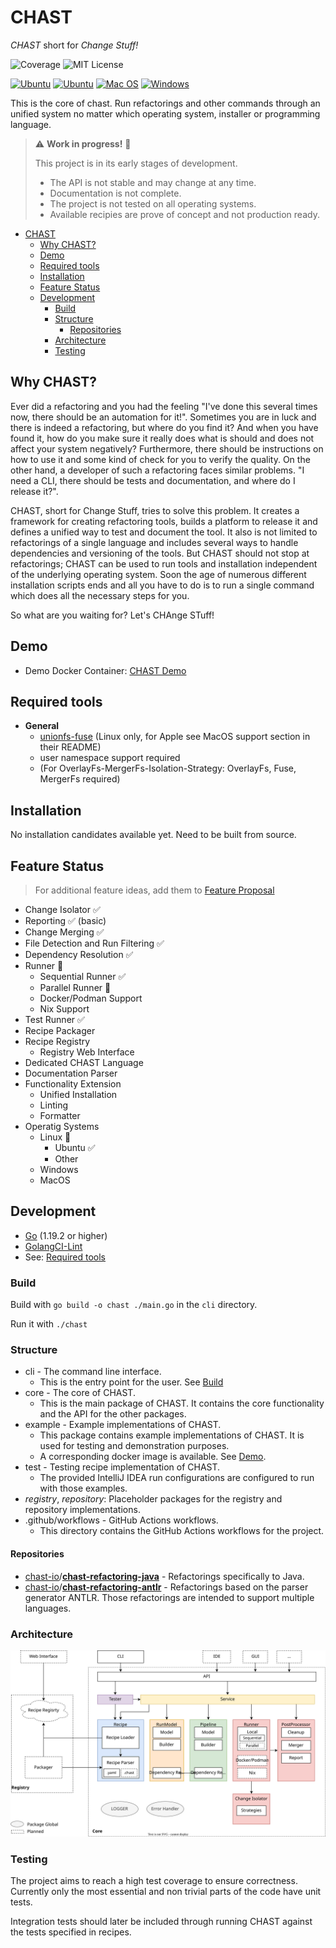# CHAST

*CHAST* short for *Change Stuff!*

[//]: # ([![CI]&#40;https://github.com/tj-actions/coverage-badge-go/workflows/CI/badge.svg&#41;]&#40;https://github.com/chast-io/chast-core/actions&#41;)
![Coverage](https://img.shields.io/badge/Coverage-38.0%25-yellow)
![MIT License](https://img.shields.io/badge/License-MIT-blue.svg)

[![Ubuntu](https://img.shields.io/badge/Ubuntu%20(Tested)-E95420?logo=ubuntu\&logoColor=white)](https://docs.github.com/en/actions/reference/workflow-syntax-for-github-actions#jobsjob_idruns-on)
[![Ubuntu](https://img.shields.io/badge/Other%20Linux%20(Untested)-white?logo=linux\&logoColor=black)](https://docs.github.com/en/actions/reference/workflow-syntax-for-github-actions#jobsjob_idruns-on)
[![Mac OS](https://img.shields.io/badge/macOS%20(Planned)-000000?logo=apple\&logoColor=F0F0F0)](https://docs.github.com/en/actions/reference/workflow-syntax-for-github-actions#jobsjob_idruns-on)
[![Windows](https://img.shields.io/badge/Windows%20(Planned)-0078D6?logo=windows\&logoColor=white)](https://docs.github.com/en/actions/reference/workflow-syntax-for-github-actions#jobsjob_idruns-on)

This is the core of chast.
Run refactorings and other commands through an unified system no matter which operating system, installer or programming
language.

> :warning: **Work in progress!** :construction:
> 
> This project is in its early stages of development.
> 
> * The API is not stable and may change at any time. 
> * Documentation is not complete.
> * The project is not tested on all operating systems.
> * Available recipies are prove of concept and not production ready.

<!-- TOC -->
* [CHAST](#chast)
  * [Why CHAST?](#why-chast)
  * [Demo](#demo)
  * [Required tools](#required-tools)
  * [Installation](#installation)
  * [Feature Status](#feature-status)
  * [Development](#development)
    * [Build](#build)
    * [Structure](#structure)
      * [Repositories](#repositories)
    * [Architecture](#architecture)
    * [Testing](#testing)
<!-- TOC -->

## Why CHAST?

Ever did a refactoring and you had the feeling "I've done this several times now, there should be an automation for it!". Sometimes you are in luck and there is indeed a refactoring, but where do you find it? And when you have found it, how do you make sure it really does what is should and does not affect your system negatively? Furthermore, there should be instructions on how to use it and some kind of check for you to verify the quality.
On the other hand,  a developer of such a refactoring faces similar problems. "I need a CLI, there should be tests and documentation, and where do I release it?".

CHAST, short for Change Stuff, tries to solve this problem. It creates a framework for creating refactoring tools, builds a platform to release it and defines a unified way to test and document the tool. It also is not limited to refactorings of a single language and includes several ways to handle dependencies and versioning of the tools. But CHAST should not stop at refactorings; CHAST can be used to run tools and installation independent of the underlying operating system. Soon the age of numerous different installation scripts ends and all you have to do is to run a single command which does all the necessary steps for you.

So what are you waiting for? Let's CHAnge STuff!

## Demo

* Demo Docker Container: [CHAST Demo](example/demo/README.md)

## Required tools

- **General**
  - [unionfs-fuse](https://github.com/rpodgorny/unionfs-fuse) (Linux only, for Apple see MacOS support section in their README)
  - user namespace support required
  - (For OverlayFs-MergerFs-Isolation-Strategy: OverlayFs, Fuse, MergerFs required)

## Installation

No installation candidates available yet. Need to be built from source.



## Feature Status

> For additional feature ideas, add them to [Feature Proposal](https://github.com/chast-io/chast-core/discussions/17)

* Change Isolator :white_check_mark:
* Reporting :white_check_mark: (basic)
* Change Merging :white_check_mark:
* File Detection and Run Filtering :white_check_mark:
* Dependency Resolution :white_check_mark:
* Runner :construction:
  * Sequential Runner :white_check_mark:
  * Parallel Runner :construction:
  * Docker/Podman Support
  * Nix Support
* Test Runner :white_check_mark:
* Recipe Packager
* Recipe Registry
  * Registry Web Interface
* Dedicated CHAST Language
* Documentation Parser
* Functionality Extension
  * Unified Installation
  * Linting
  * Formatter
* Operatig Systems
  * Linux :construction:
    * Ubuntu :white_check_mark:
    * Other
  * Windows
  * MacOS



## Development

- [Go](https://golang.org/doc/install) (1.19.2 or higher)
- [GolangCI-Lint](https://golangci-lint.run/usage/install/)
- See: [Required tools](#required-tools)

### Build

Build with `go build -o chast ./main.go` in the `cli` directory.

Run it with `./chast`

### Structure

* cli - The command line interface. 
  * This is the entry point for the user. See [Build](#build)
* core - The core of CHAST. 
  * This is the main package of CHAST. It contains the core functionality and the API for the other packages.
* example - Example implementations of CHAST.
  * This package contains example implementations of CHAST. It is used for testing and demonstration purposes.
  * A corresponding docker image is available. See [Demo](#demo).
* test - Testing recipe implementation of CHAST.
    * The provided IntelliJ IDEA run configurations are configured to run with those examples.
* *registry*, *repository*: Placeholder packages for the registry and repository implementations.
* .github/workflows - GitHub Actions workflows.
  * This directory contains the GitHub Actions workflows for the project.

#### Repositories

* [chast-io](https://github.com/chast-io?type=source)/**[chast-refactoring-java](https://github.com/chast-io/chast-refactoring-java)** - Refactorings specifically to Java.
* [chast-io](https://github.com/chast-io?type=source)/**[chast-refactoring-antlr](https://github.com/chast-io/chast-refactoring-antlr)** - Refactorings based on the parser generator ANTLR. Those refactorings are intended to support multiple languages.

### Architecture

![archtiecture](README.assets/archtiecture.svg)

### Testing

The project aims to reach a high test coverage to ensure correctness. Currently only the most essential and non trivial parts of the code have unit tests.

Integration tests should later be included through running CHAST against the tests specified in recipes.
